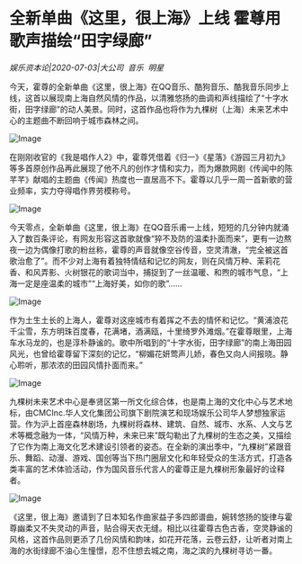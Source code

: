 # 全新单曲《这里，很上海》上线 霍尊用歌声描绘“田字绿廊”

*娱乐资本论|2020-07-03|大公司 
                                                音乐 
                                                明星*

今天，霍尊的全新单曲《这里，很上海》在QQ音乐、酷狗音乐、酷我音乐同步上线，这首以展现南上海自然风情的作品，以清雅悠扬的曲调和声线描绘了“十字水街，田字绿廊”的动人美景。同时，这首作品也将作为九棵树（上海）未来艺术中心的主题曲不断回响于城市森林之间。

![Image](http://static.ylzbl.com/uploads/ueditor/php/upload/image/20200703/1593759893102733.png)

在刚刚收官的《我是唱作人2》中，霍尊凭借着《归一》《星落》《游园三月初九》等多首原创作品再此展现了他不凡的创作才情和实力，而为爆款网剧《传闻中的陈芊芊》献唱的主题曲《传闻》热度也一直居高不下。霍尊以几乎一周一首新歌的营业频率，实力夺得唱作界劳模称号。

![Image](http://static.ylzbl.com/uploads/ueditor/php/upload/image/20200703/1593759925147421.png)

今天零点，全新单曲《这里，很上海》在QQ音乐甫一上线，短短的几分钟内就涌入了数百条评论，有网友形容这首歌就像“猝不及防的温柔扑面而来”，更有一边熬夜一边为偶像打歌的粉丝称，霍尊的声音就像空谷传音，空灵清澈，“完全被这首歌治愈了”。而不少对上海有着独特情结和记忆的网友，则在风情万种、茉莉花香、和风弄影、火树银花的歌词当中，捕捉到了一丝温暖、和煦的城市气息，“上海一定是座温柔的城市”“上海好美，如你的歌”……

![Image](http://static.ylzbl.com/uploads/ueditor/php/upload/image/20200703/1593759940377842.jpeg)

作为土生土长的上海人，霍尊对这座城市有着挥之不去的情怀和记忆。“黄浦浪花千尘雪，东方明珠百度春，花满堵，酒满瓯，十里绮罗外滩烟。”在霍尊眼里，上海车水马龙的，也是淳朴静谧的。歌中所唱到的“十字水街，田字绿廊”的南上海田园风光，也曾给霍尊留下深刻的记忆，“柳媚花妍莺声儿娇，春色又向人间报晓。静心聆听，那浓浓的田园风情扑面而来。”

![Image](http://static.ylzbl.com/uploads/ueditor/php/upload/image/20200703/1593759957539181.jpeg)

九棵树未来艺术中心是奉贤区第一所文化综合体，也是南上海的文化中心与艺术地标，由CMCInc.华人文化集团公司旗下剧院演艺和现场娱乐公司华人梦想独家运营。作为沪上首座森林剧场，九棵树将森林、建筑、自然、城市、水系、人文与艺术等概念融为一体，“风情万种，未来已来”既勾勒出了九棵树的生态之美，又描绘了它作为南上海文化艺术建设引领者的姿态。在全新的演出季中，“九棵树”紧跟音乐、舞蹈、动漫、游戏、国创等当下热门圈层文化和年轻受众的生活方式，打造各类丰富的艺术体验活动，作为国风音乐代言人的霍尊正是九棵树形象最好的诠释者。

![Image](http://static.ylzbl.com/uploads/ueditor/php/upload/image/20200703/1593759968609299.jpeg)

《这里，很上海》邀请到了日本知名作曲家益子多四郎谱曲，婉转悠扬的旋律与霍尊幽柔又不失灵动的声音，贴合得天衣无缝。相比以往霍尊古色古香，空灵静谧的风格，这首作品则更添了几份风情和韵味，如花开花落，云卷云舒，让听者对南上海的水街绿廊不油心生憧憬，忍不住想去城之南，海之滨的九棵树寻访一番。

